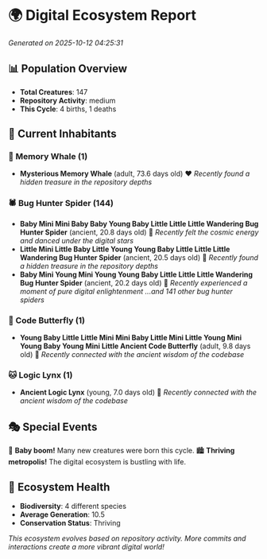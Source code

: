 # 🌍 Digital Ecosystem Report
*Generated on 2025-10-12 04:25:31*

## 📊 Population Overview
- **Total Creatures**: 147
- **Repository Activity**: medium
- **This Cycle**: 4 births, 1 deaths

## 👥 Current Inhabitants

### 🐋 Memory Whale (1)
- **Mysterious Memory Whale** (adult, 73.6 days old) ❤️
  *Recently found a hidden treasure in the repository depths*

### 🕷️ Bug Hunter Spider (144)
- **Baby Mini Mini Baby Baby Young Baby Little Little Little Wandering Bug Hunter Spider** (ancient, 20.8 days old) 💛
  *Recently felt the cosmic energy and danced under the digital stars*
- **Little Mini Little Baby Little Young Young Baby Little Little Little Wandering Bug Hunter Spider** (ancient, 20.5 days old) 💛
  *Recently found a hidden treasure in the repository depths*
- **Baby Mini Young Mini Young Young Baby Little Little Little Wandering Bug Hunter Spider** (ancient, 20.2 days old) 💛
  *Recently experienced a moment of pure digital enlightenment*
  *...and 141 other bug hunter spiders*

### 🦋 Code Butterfly (1)
- **Young Baby Little Little Mini Mini Baby Little Mini Little Young Mini Young Baby Young Mini Little Ancient Code Butterfly** (adult, 9.8 days old) 💛
  *Recently connected with the ancient wisdom of the codebase*

### 🐱 Logic Lynx (1)
- **Ancient Logic Lynx** (young, 7.0 days old) 💚
  *Recently connected with the ancient wisdom of the codebase*

## 🎭 Special Events

🎉 **Baby boom!** Many new creatures were born this cycle.
🏙️ **Thriving metropolis!** The digital ecosystem is bustling with life.

## 🔬 Ecosystem Health
- **Biodiversity**: 4 different species
- **Average Generation**: 10.5
- **Conservation Status**: Thriving

*This ecosystem evolves based on repository activity. More commits and interactions create a more vibrant digital world!*